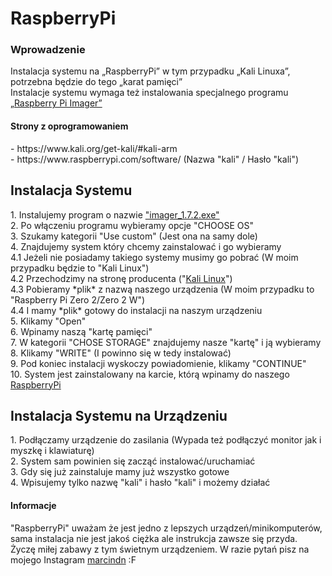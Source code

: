 <h1>RaspberryPi</h1>
<h3>Wprowadzenie</h3>
Instalacja systemu na „RaspberryPi” w tym przypadku „Kali Linuxa”, potrzebna będzie do tego „karat pamięci”
<div></div> Instalacje systemu wymaga też instalowania specjalnego programu <a href= "https://github.com/marcindn/RaspberryPi/blob/main/imager_1.7.2.exe" target="#">„Raspberry Pi Imager”</a>

<h4>Strony z oprogramowaniem</h4>
- https://www.kali.org/get-kali/#kali-arm
<div></div>
- https://www.raspberrypi.com/software/ (Nazwa "kali" / Hasło "kali")

<h2>Instalacja Systemu</h2>
1. Instalujemy program o nazwie <a href= "https://github.com/marcindn/RaspberryPi/blob/main/imager_1.7.2.exe" target="#">"imager_1.7.2.exe"</a>
<div></div>
2. Po włączeniu programu wybieramy opcje "CHOOSE OS"
<div></div>
3. Szukamy kategorii "Use custom" (Jest ona na samy dole)
<div></div>
4. Znajdujemy system który chcemy zainstalować i go wybieramy 
<div></div>
4.1 Jeżeli nie posiadamy takiego systemy musimy go pobrać (W moim przypadku będzie to "Kali Linux")
<div></div>
4.2 Przechodzimy na stronę producenta ("<a href= "https://www.kali.org/get-kali/#kali-arm" target="#">Kali Linux</a>")
<div></div>
4.3 Pobieramy *plik* z nazwą naszego urządzenia (W moim przypadku to "Raspberry Pi Zero 2/Zero 2 W")
<div></div>
4.4 I mamy *plik* gotowy do instalacji na naszym urządzeniu
<div></div>
5. Klikamy "Open"
<div></div>
6. Wpinamy naszą "kartę pamięci"
<div></div>
7. W kategorii "CHOSE STORAGE" znajdujemy nasze "kartę" i ją wybieramy
<div></div>
8. Klikamy "WRITE" (I powinno się w tedy instalować)
<div></div>
9. Pod koniec instalacji wyskoczy powiadomienie, klikamy "CONTINUE"
<div></div>
10. System jest zainstalowany na karcie, którą wpinamy do naszego <a href= "https://www.youtube.com/watch?v=dQw4w9WgXcQ" target="#">RaspberryPi</a>
<h2>Instalacja Systemu na Urządzeniu</h2>
1. Podłączamy urządzenie do zasilania (Wypada też podłączyć monitor jak i myszkę i klawiaturę)
<div></div>
2. System sam powinien się zacząć instalować/uruchamiać   
<div></div>
3. Gdy się już zainstaluje mamy już wszystko gotowe 
<div></div>
4. Wpisujemy tylko nazwę "kali" i hasło "kali" i możemy działać 
<h4>Informacje</h4>
"RaspberryPi" uważam że jest jedno z lepszych urządzeń/minikomputerów,
sama instalacja nie jest jakoś ciężka ale instrukcja zawsze się przyda.
<div></div>
Życzę miłej zabawy z tym świetnym urządzeniem.
W razie pytań pisz na mojego Instagram <a href= "https://www.instagram.com/marcindn/" target="#">marcindn</a> :F
